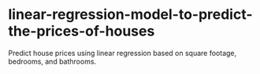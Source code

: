 # linear-regression-model-to-predict-the-prices-of-houses
 Predict house prices using linear regression based on square footage, bedrooms, and bathrooms.
